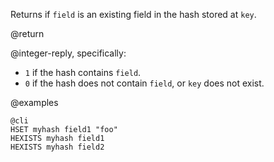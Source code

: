 Returns if `field` is an existing field in the hash stored at `key`.

@return

@integer-reply, specifically:

* `1` if the hash contains `field`.
* `0` if the hash does not contain `field`, or `key` does not exist.

@examples

    @cli
    HSET myhash field1 "foo"
    HEXISTS myhash field1
    HEXISTS myhash field2

